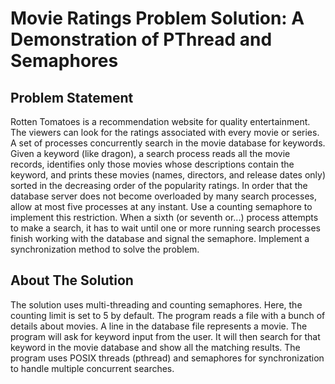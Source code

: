 # Movie Ratings Problem Solution: A Demonstration of PThread and Semaphores
## Problem Statement
Rotten Tomatoes is a recommendation website for quality entertainment. The viewers can look for the ratings associated with every movie or series. A set of processes concurrently search in the movie database for keywords. Given a keyword (like dragon), a search process reads all the movie records, identifies only those movies whose descriptions contain the keyword, and prints these movies (names, directors, and release dates only) sorted in the decreasing order of the popularity ratings. In order that the database server does not become overloaded by many search processes, allow at most five processes at any instant. Use a counting semaphore to implement this restriction. When a sixth (or seventh or...) process attempts to make a search, it has to wait until one or more running search processes finish working with the database and signal the semaphore. Implement a synchronization method to solve the problem.
## About The Solution
The solution uses multi-threading and counting semaphores. Here, the counting limit is set to 5 by default. The program reads a file with a bunch of details about movies. A line in the database file represents a movie. The program will ask for keyword input from the user. It will then search for that keyword in the movie database and show all the matching results. The program uses POSIX threads (pthread) and semaphores for synchronization to handle multiple concurrent searches.
